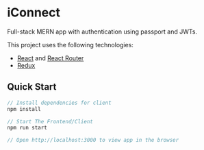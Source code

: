 # iConnect

Full-stack MERN app with authentication using passport and JWTs.

This project uses the following technologies:

- [React](https://reactjs.org) and [React Router](https://reacttraining.com/react-router/)
- [Redux](https://redux.js.org/basics/usagewithreact)

## Quick Start

```javascript
// Install dependencies for client
npm install

// Start The Frontend/Client
npm run start

// Open http://localhost:3000 to view app in the browser
```
